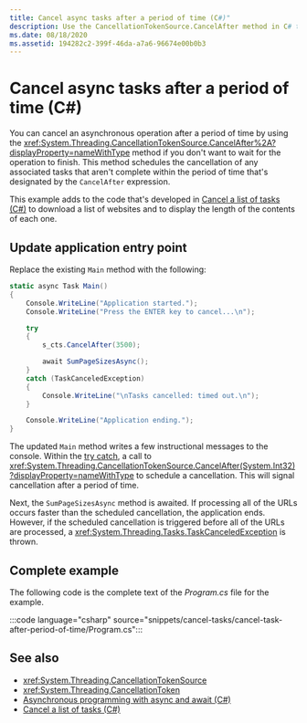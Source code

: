 ```yaml
---
title: Cancel async tasks after a period of time (C#)"
description: Use the CancellationTokenSource.CancelAfter method in C# to schedule cancellation of any associated tasks not completed within a period in this example.
ms.date: 08/18/2020
ms.assetid: 194282c2-399f-46da-a7a6-96674e00b0b3
---
```


# Cancel async tasks after a period of time (C#)

You can cancel an asynchronous operation after a period of time by using the <xref:System.Threading.CancellationTokenSource.CancelAfter%2A?displayProperty=nameWithType> method if you don't want to wait for the operation to finish. This method schedules the cancellation of any associated tasks that aren't complete within the period of time that's designated by the `CancelAfter` expression.

This example adds to the code that's developed in [Cancel a list of tasks (C#)](cancel-an-async-task-or-a-list-of-tasks.md) to download a list of websites and to display the length of the contents of each one.

## Update application entry point

Replace the existing `Main` method with the following:

```csharp
static async Task Main()
{
    Console.WriteLine("Application started.");
    Console.WriteLine("Press the ENTER key to cancel...\n");

    try
    {
        s_cts.CancelAfter(3500);

        await SumPageSizesAsync();
    }
    catch (TaskCanceledException)
    {
        Console.WriteLine("\nTasks cancelled: timed out.\n");
    }

    Console.WriteLine("Application ending.");
}
```

The updated `Main` method writes a few instructional messages to the console. Within the [try catch](../../../language-reference/keywords/try-catch.md), a call to <xref:System.Threading.CancellationTokenSource.CancelAfter(System.Int32)?displayProperty=nameWithType> to schedule a cancellation. This will signal cancellation after a period of time.

Next, the `SumPageSizesAsync` method is awaited. If processing all of the URLs occurs faster than the scheduled cancellation, the application ends. However, if the scheduled cancellation is triggered before all of the URLs are processed, a <xref:System.Threading.Tasks.TaskCanceledException> is thrown.

## Complete example

The following code is the complete text of the *Program.cs* file for the example.

:::code language="csharp" source="snippets/cancel-tasks/cancel-task-after-period-of-time/Program.cs":::

## See also

- <xref:System.Threading.CancellationTokenSource>
- <xref:System.Threading.CancellationToken>
- [Asynchronous programming with async and await (C#)](index.md)
- [Cancel a list of tasks (C#)](cancel-an-async-task-or-a-list-of-tasks.md)
